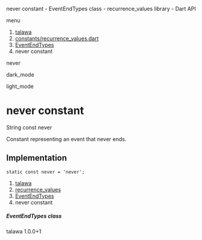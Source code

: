 




never constant - EventEndTypes class - recurrence\_values library - Dart API







menu

1. [talawa](../../index.html)
2. [constants/recurrence\_values.dart](../../constants_recurrence_values/constants_recurrence_values-library.html)
3. [EventEndTypes](../../constants_recurrence_values/EventEndTypes-class.html)
4. never constant

never


dark\_mode

light\_mode




# never constant


String
const never

Constant representing an event that never ends.


## Implementation

```
static const never = 'never';
```

 


1. [talawa](../../index.html)
2. [recurrence\_values](../../constants_recurrence_values/constants_recurrence_values-library.html)
3. [EventEndTypes](../../constants_recurrence_values/EventEndTypes-class.html)
4. never constant

##### EventEndTypes class





talawa
1.0.0+1






